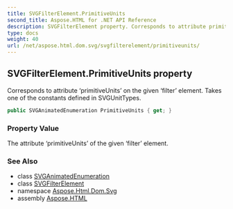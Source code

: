 ```yaml
---
title: SVGFilterElement.PrimitiveUnits
second_title: Aspose.HTML for .NET API Reference
description: SVGFilterElement property. Corresponds to attribute primitiveUnits on the given filter element. Takes one of the constants defined in SVGUnitTypes
type: docs
weight: 40
url: /net/aspose.html.dom.svg/svgfilterelement/primitiveunits/
---
```

## SVGFilterElement.PrimitiveUnits property

Corresponds to attribute ‘primitiveUnits’ on the given ‘filter’ element. Takes one of the constants defined in SVGUnitTypes.

```csharp
public SVGAnimatedEnumeration PrimitiveUnits { get; }
```

### Property Value

The attribute ‘primitiveUnits’ of the given ‘filter’ element.

### See Also

* class [SVGAnimatedEnumeration](../../../aspose.html.dom.svg.datatypes/svganimatedenumeration/)
* class [SVGFilterElement](../)
* namespace [Aspose.Html.Dom.Svg](../../svgfilterelement/)
* assembly [Aspose.HTML](../../../)
